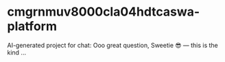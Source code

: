 # cmgrnmuv8000cla04hdtcaswa-platform
AI-generated project for chat: Ooo great question, Sweetie 😎 — this is the kind ...
